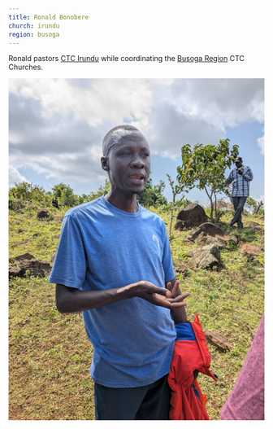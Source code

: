 ```yaml
---
title: Ronald Bonobere
church: irundu
region: busoga
---
```

Ronald pastors [CTC Irundu](/church/irundu) while coordinating the [Busoga Region](/region/busoga) CTC Churches.

![Pastor Ronald](images/ronald.jpg)
